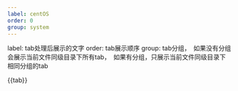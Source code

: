 ```yaml
---
label: centOS
order: 0
group: system
--- 
```

label: tab处理后展示的文字
order: tab展示顺序
group: tab分组，　如果没有分组会展示当前文件同级目录下所有tab，　如果有分组，只展示当前文件同级目录下相同分组的tab

{{tab}}
